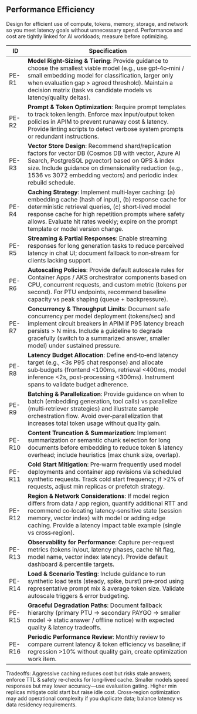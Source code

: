## Performance Efficiency

Design for efficient use of compute, tokens, memory, storage, and network so you meet latency goals without unnecessary spend. Performance and cost are tightly linked for AI workloads; measure before optimizing.

| ID     | Specification |
|--------|--------------|
| PE-R1  | **Model Right‑Sizing & Tiering**: Provide guidance to choose the smallest viable model (e.g., use gpt‑4o‑mini / small embedding model for classification, larger only when evaluation gap > agreed threshold). Maintain a decision matrix (task vs candidate models vs latency/quality deltas). |
| PE-R2  | **Prompt & Token Optimization**: Require prompt templates to track token length. Enforce max input/output token policies in APIM to prevent runaway cost & latency. Provide linting scripts to detect verbose system prompts or redundant instructions. |
| PE-R3  | **Vector Store Design**: Recommend shard/replication factors for vector DB (Cosmos DB with vector, Azure AI Search, PostgreSQL pgvector) based on QPS & index size. Include guidance on dimensionality reduction (e.g., 1536 vs 3072 embedding vectors) and periodic index rebuild schedule. |
| PE-R4  | **Caching Strategy**: Implement multi‑layer caching: (a) embedding cache (hash of input), (b) response cache for deterministic retrieval queries, (c) short‑lived model response cache for high repetition prompts where safety allows. Evaluate hit rates weekly; expire on the prompt template or model version change. |
| PE-R5  | **Streaming & Partial Responses**: Enable streaming responses for long generation tasks to reduce perceived latency in chat UI; document fallback to non‑stream for clients lacking support. |
| PE-R6  | **Autoscaling Policies**: Provide default autoscale rules for Container Apps / AKS orchestrator components based on CPU, concurrent requests, and custom metric (tokens per second). For PTU endpoints, recommend baseline capacity vs peak shaping (queue + backpressure). |
| PE-R7  | **Concurrency & Throughput Limits**: Document safe concurrency per model deployment (tokens/sec) and implement circuit breakers in APIM if P95 latency breach persists > N mins. Include a guideline to degrade gracefully (switch to a summarized answer, smaller model) under sustained pressure. |
| PE-R8  | **Latency Budget Allocation**: Define end‑to‑end latency target (e.g., <3s P95 chat response) and allocate sub‑budgets (frontend <100ms, retrieval <400ms, model inference <2s, post‑processing <300ms). Instrument spans to validate budget adherence. |
| PE-R9  | **Batching & Parallelization**: Provide guidance on when to batch (embedding generation, tool calls) vs parallelize (multi‑retriever strategies) and illustrate sample orchestration flow. Avoid over‑parallelization that increases total token usage without quality gain. |
| PE-R10 | **Content Truncation & Summarization**: Implement summarization or semantic chunk selection for long documents before embedding to reduce token & latency overhead; include heuristics (max chunk size, overlap). |
| PE-R11 | **Cold Start Mitigation**: Pre‑warm frequently used model deployments and container app revisions via scheduled synthetic requests. Track cold start frequency; if >2% of requests, adjust min replicas or prefetch strategy. |
| PE-R12 | **Region & Network Considerations**: If model region differs from data / app region, quantify additional RTT and recommend co‑locating latency‑sensitive state (session memory, vector index) with model or adding edge caching. Provide a latency impact table example (single vs cross‑region). |
| PE-R13 | **Observability for Performance**: Capture per‑request metrics (tokens in/out, latency phases, cache hit flag, model name, vector index latency). Provide default dashboard & percentile targets. |
| PE-R14 | **Load & Scenario Testing**: Include guidance to run synthetic load tests (steady, spike, burst) pre‑prod using representative prompt mix & average token size. Validate autoscale triggers & error budgeting. |
| PE-R15 | **Graceful Degradation Paths**: Document fallback hierarchy (primary PTU -> secondary PAYGO -> smaller model -> static answer / offline notice) with expected quality & latency tradeoffs. |
| PE-R16 | **Periodic Performance Review**: Monthly review to compare current latency & token efficiency vs baseline; if regression >10% without quality gain, create optimization work item. |

Tradeoffs: Aggressive caching reduces cost but risks stale answers; enforce TTL & safety re‑checks for long‑lived cache. Smaller models speed responses but may lower accuracy—use evaluation gating. Higher min replicas mitigate cold start but raise idle cost. Cross‑region optimization may add operational complexity if you duplicate data; balance latency vs data residency requirements.

